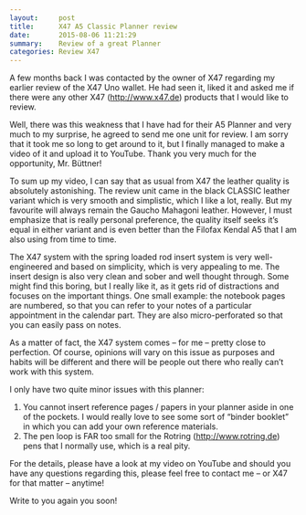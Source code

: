 ```yaml
---
layout:     post
title:      X47 A5 Classic Planner review
date:       2015-08-06 11:21:29
summary:    Review of a great Planner
categories: Review X47
---
```


A few months back I was contacted by the owner of X47 regarding my earlier review of the X47 Uno wallet. He had seen it, liked it and asked me if there were any other X47 (http://www.x47.de) products that I would like to review.

Well, there was this weakness that I have had for their A5 Planner and very much to my surprise, he agreed to send me one unit for review. I am sorry that it took me so long to get around to it, but I finally managed to make a video of it and upload it to YouTube. Thank you very much for the opportunity, Mr. Büttner!

To sum up my video, I can say that as usual from X47 the leather quality is absolutely astonishing. The review unit came in the black CLASSIC leather variant which is very smooth and simplistic, which I like a lot, really. But my favourite will always remain the Gaucho Mahagoni leather. However, I must emphasize that is really personal preference, the quality itself seeks it’s equal in either variant and is even better than the Filofax Kendal A5 that I am also using from time to time.

The X47 system with the spring loaded rod insert system is very well-engineered and based on simplicity, which is very appealing to me. The insert design is also very clean and sober and well thought through. Some might find this boring, but I really like it, as it gets rid of distractions and focuses on the important things. One small example: the notebook pages are numbered, so that you can refer to your notes of a particular appointment in the calendar part. They are also micro-perforated so that you can easily pass on notes.

As a matter of fact, the X47 system comes – for me – pretty close to perfection. Of course, opinions will vary on this issue as purposes and habits will be different and there will be people out there who really can’t work with this system.

I only have two quite minor issues with this planner:

1. You cannot insert reference pages / papers in your planner aside in one of the pockets. I would really love to see some sort of “binder booklet” in which you can add your own reference materials.
2. The pen loop is FAR too small for the Rotring (http://www.rotring.de) pens that I normally use, which is a real pity.

For the details, please have a look at my video on YouTube and should you have any questions regarding this, please feel free to contact me – or X47 for that matter – anytime!

Write to you again you soon!
